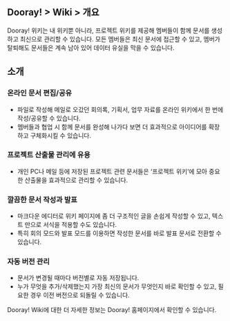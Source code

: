 ## Dooray! > Wiki > 개요

Dooray! 위키는 내 위키뿐 아니라, 프로젝트 위키를 제공해 멤버들이 함께 문서를 생성하고 최신으로 관리할 수 있습니다.
모든 멤버들은 최신 문서에 접근할 수 있고, 멤버가 탈퇴해도 문서들은 계속 남아 있어 데이터 유실을 막을 수 있습니다.



## 소개
### 온라인 문서 편집/공유
- 파일로 작성해 메일로 오갔던 회의록, 기획서, 업무 자료를 온라인 위키에서 한 번에 작성/공유할 수 있습니다. 
- 멤버들과 협업 시 함께 문서를 완성해 나가다 보면 더 효과적으로 아이디어를 확장하고 구체화시킬 수 있습니다.
  
### 프로젝트 산출물 관리에 유용
- 개인 PC나 메일 등에 저장된 프로젝트 관련 문서들은 ‘프로젝트 위키’에 모아 중요한 산출물을 효과적으로 관리할 수 있습니다.

### 깔끔한 문서 작성과 발표 
- 마크다운 에디터로 위키 페이지에 좀 더 구조적인 글을 손쉽게 작성할 수 있고, 텍스트 만으로 서식을 적용할 수도 있습니다.
- 특히 회의 모드와 발표 모드를 이용하면 작성한 문서를 바로 발표 문서로 전환할 수 있습니다.

### 자동 버전 관리
- 문서가 변경될 때마다 버전별로 자동 저장됩니다.
- 누가 무엇을 추가/삭제했는지 가장 최신의 문서가 무엇인지 바로 확인할 수 있고, 필요한 경우 이전 버전으로 되돌릴 수 있습니다.

Dooray! Wiki에 대한 더 자세한 정보는 Dooray! 홈페이지에서 확인할 수 있습니다.



